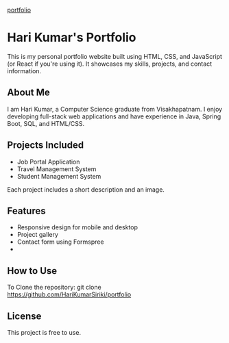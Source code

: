 [portfolio
](https://portfolio-omega-three-mstb1d328l.vercel.app/)

# Hari Kumar's Portfolio

This is my personal portfolio website built using HTML, CSS, and JavaScript (or React if you're using it). It showcases my skills, projects, and contact information.

## About Me

I am Hari Kumar, a Computer Science graduate from Visakhapatnam. I enjoy developing full-stack web applications and have experience in Java, Spring Boot, SQL, and HTML/CSS.

## Projects Included

- Job Portal Application  
- Travel Management System  
- Student Management System  

Each project includes a short description and an image.

## Features

- Responsive design for mobile and desktop
- Project gallery
- Contact form using Formspree
- 
## How to Use

To Clone the repository:
git clone https://github.com/HariKumarSiriki/portfolio

## License

This project is free to use.
